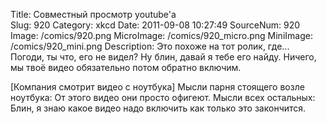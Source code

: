 Title: Совместный просмотр youtube'а  
Slug: 920 
Category: xkcd 
Date: 2011-09-08 10:27:49 
SourceNum: 920 
Image: /comics/920.png 
MicroImage: /comics/920_micro.png 
MiniImage: /comics/920_mini.png 
Description: Это похоже на тот ролик, где... Погоди, ты что, его не видел? Ну блин, давай я тебе его найду. Ничего, мы твоё видео обязательно потом обратно включим. 

[Компания смотрит видео с ноутбука]
Мысли парня стоящего возле ноутбука: От этого видео они просто офигеют.
Мысли всех остальных: Блин, я знаю какое видео надо включить как только это закончится.